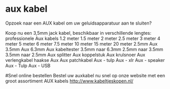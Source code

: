 # aux kabel
Opzoek naar een AUX kabel om uw geluidsapparatuur aan te sluiten?

Koop nu een 3,5mm jack kabel, beschikbaar in verschillende lengtes:
professionele Aux kabels
1.2 meter
1.5 meter
2 meter
2.5 meter
3 meter
4 meter
5 meter
6 meter
7.5 meter
10 meter
15 meter
20 meter
2.5mm Aux
3.5mm Aux
6.3mm Aux
kabeltester
3.5mm naar 6.3mm
2.5mm naar 3.5mm
3.5mm naar 2.5mm
Aux splitter
Aux koppelstuk
Aux krulsnoer
Aux verlengkabel
haakse Aux
Aux patchkabel
Aux - tulp
Aux - xlr
Aux - speaker
Aux - Tulp
Aux - USB

#Snel online bestellen
Bestel uw auxkabel nu snel op onze website met een groot assortiment AUX kabels
http://www.kabeltjeskopen.nl/

